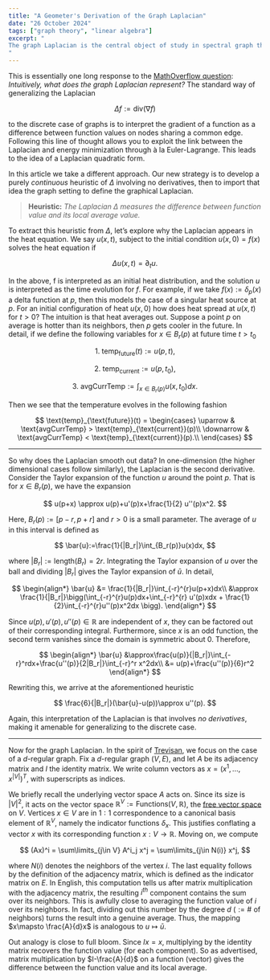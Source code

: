 ```yaml
---
title: "A Geometer's Derivation of the Graph Laplacian"
date: "26 October 2024"
tags: ["graph theory", "linear algebra"]
excerpt: "
The graph Laplacian is the central object of study in spectral graph theory, but its ties to the standard Laplacian isn’t apparent in standard references. In this article, we bridge this gap by showing both Laplacians can be interpreted as the difference between a function value and its local average.
"
---
```


This is essentially one long response to the [MathOverflow question](https://mathoverflow.net/questions/368963/intuitively-what-does-a-graph-laplacian-represent?answertab=scoredesc): _Intuitively, what does the graph Laplacian represent?_ The standard way of generalizing the Laplacian

$$
\Delta f:= \text{div}(\nabla f)
$$

to the discrete case of graphs is to interpret the gradient of a function as a difference between function values on nodes sharing a common edge. Following this line of thought allows you to exploit the link between the Laplacian and energy minimization through à la Euler-Lagrange. This leads to the idea of a Laplacian quadratic form.

$$\text{ }$$

In this article we take a different approach. Our new strategy is to develop a purely _continuous_ heuristic of $\Delta$ involving no derivatives, then to import that idea the graph setting to define the graphical Laplacian.

$$\text{ }$$

> **Heuristic:** _The Laplacian $\Delta$ measures the difference between function value and its local average value._

$$\text{ }$$

To extract this heuristic from $\Delta$, let’s explore why the Laplacian appears in the heat equation. We say $u(x,t)$, subject to the initial condition $u(x,0)=f(x)$ solves the heat equation if

$$
\Delta u(x,t)= \partial_t u.
$$

In the above, f is interpreted as an initial heat distribution, and the solution $u$ is interpreted as the time evolution for $f$. For example, if we take $f(x):= \delta_p(x)$ a delta function at $p$, then this models the case of a singular heat source at $p$. For an initial configuration of heat $u(x,0)$ how does heat spread at $u(x,t)$ for $t>0$? The intuition is that heat averages out. Suppose a point $p$ on average is hotter than its neighbors, then $p$ gets cooler in the future. In detail, if we define the following variables for $x\in B_r(p)$ at future time $t> t_0$

$$\text{ }$$

$$
\text{1. temp}_{\text{future}}(t) := u(p,t),
$$

$$
\text{2. temp}_{\text{current}}:= u(p,t_0),
$$

$$
\text{3. avgCurrTemp} := \int_{x\in B_r(p)} u(x,t_0) dx.
$$

$$\text{ }$$

Then we see that the temperature evolves in the following fashion

$$
\text{temp}_{\text{future}}(t) =
\begin{cases}
    \uparrow & \text{avgCurrTemp} > \text{temp}_{\text{current}}(p)\\
    \downarrow & \text{avgCurrTemp} < \text{temp}_{\text{current}}(p).\\
\end{cases}
$$

$$\text{ }$$

---

$$\text{ }$$

So why does the Laplacian smooth out data? In one-dimension (the higher dimensional cases follow similarly), the Laplacian is the second derivative. Consider the Taylor expansion of the function $u$ around the point $p$. That is for $x\in B_r(p)$, we have the expansion

$$
u(p+x) \approx u(p)+u'(p)x+\frac{1}{2} u''(p)x^2.
$$

Here, $B_r(p):=[p-r,p+r]$ and $r>0$ is a small parameter. The average of $u$ in this interval is defined as

$$
\bar{u}:=\frac{1}{|B_r|}\int_{B_r(p)}u(x)dx,
$$

where $|B_r|:=\text{length}(B_r)=2r$. Integrating the Taylor expansion of $u$ over the ball and dividing $|B_r|$ gives the Taylor expansion of $\bar{u}$. In detail,

$$
\begin{align*}
    \bar{u} &= \frac{1}{|B_r|}\int_{-r}^{r}u(p+x)dx\\
            &\approx \frac{1}{|B_r|}\bigg(\int_{-r}^{r}u(p)dx+\int_{-r}^{r} u'(p)xdx + \frac{1}{2}\int_{-r}^{r}u''(p)x^2dx \bigg).
\end{align*}
$$

Since $u(p), u'(p), u''(p)\in \mathbb{R}$ are independent of $x$, they can be factored out of their corresponding integral. Furthermore, since $x$ is an odd function, the second term vanishes since the domain is symmetric about $0$. Therefore,

$$
\begin{align*}
    \bar{u} &\approx\frac{u(p)}{|B_r|}\int_{-r}^rdx+\frac{u''(p)}{2|B_r|}\int_{-r}^r x^2dx\\
            &= u(p)+\frac{u''(p)}{6}r^2
\end{align*}
$$

Rewriting this, we arrive at the aforementioned heuristic

$$
\frac{6}{|B_r|}(\bar{u}-u(p))\approx u''(p).
$$

Again, this interpretation of the Laplacian is that involves _no derivatives_, making it amenable for generalizing to the discrete case.

$$\text{ }$$

---

$$\text{ }$$

Now for the graph Laplacian. In the spirit of [Trevisan](https://www.youtube.com/watch?v=01AqmIU9Su4&ab_channel=SimonsInstitute), we focus on the case of a $d$-regular graph. Fix a $d$-regular graph $(V,E)$, and let $A$ be its adjacency matrix and $I$ the identity matrix. We write column vectors as $x=(x^1,...,x^{|V|})^T$, with superscripts as indices.

$$\text{ }$$

We briefly recall the underlying vector space $A$ acts on. Since its size is $|V|^2$, it acts on the vector space $\mathbb{R}^V := \text{Functions}(V,\mathbb{R})$, the [free vector space](https://planetmath.org/freevectorspaceoveraset) on $V$. Vertices $x\in V$ are in $1:1$ correspondence to a canonical basis element of $\mathbb{R}^V$, namely the indicator functions $\delta_x$. This justifies conflating a vector $x$ with its corresponding function $x: V\to \mathbb{R}.$ Moving on, we compute

$$
(Ax)^i = \sum\limits_{j\in V} A^i_j x^j = \sum\limits_{j\in N(i)} x^j,
$$

where $N(i)$ denotes the neighbors of the vertex $i$. The last equality follows by the definition of the adjacency matrix, which is defined as the indicator matrix on $E$. In English, this computation tells us after matrix multiplication with the adjacency matrix, the resulting $i^{th}$ component contains the sum over its neighbors. This is awfully close to averaging the function value of $i$ over its neighbors. In fact, dividing out this number by the degree $d\text{ } (:= \# \text{ of neighbors})$ turns the result into a genuine average. Thus, the mapping $x\mapsto \frac{A}{d}x$ is analogous to $u\mapsto \bar{u}$.

$$\text{ }$$

Out analogy is close to full bloom. Since $Ix=x$, multiplying by the identity matrix recovers the function value (for each component). So as advertised, matrix multiplication by $I-\frac{A}{d}$ on a function (vector) gives the difference between the function value and its local average.
